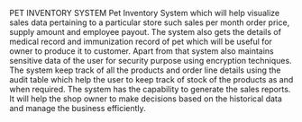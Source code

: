 PET INVENTORY SYSTEM
Pet Inventory System which will help visualize sales data pertaining to a particular store such sales per month order price, 
supply amount and employee payout. The system also gets the details of medical record and immunization record of pet which will be useful for owner to produce it to customer. Apart from that system also maintains sensitive data of the user for security purpose using encryption techniques. 
The system keep track of all the products and order line details using the audit table which help the user to keep track of stock of the products as and when required.
The system has the capability to generate the sales reports. 
It will help the shop owner to make decisions based on the historical data and manage the business efficiently.
